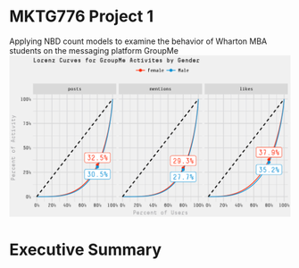 # MKTG776 Project 1
Applying NBD count models to examine the behavior of Wharton MBA students on the messaging platform GroupMe
![](mktg776_p1.png)

# Executive Summary
